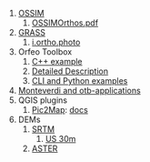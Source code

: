 <ol>
 	<li><a href="http://www.ossim.org/OSSIM/OSSIM_Home.html">OSSIM</a>
<ol>
 	<li><a href="http://download.osgeo.org/ossim/docs/pdfs/">OSSIMOrthos.pdf</a></li>
</ol>
</li>
 	<li><a href="http://grass.osgeo.org/">GRASS</a>
<ol>
 	<li><a href="http://grass.osgeo.org/gdp/html_grass64/i.ortho.photo.html">i.ortho.photo</a></li>
</ol>
</li>
 	<li>Orfeo Toolbox
<ol>
 	<li><a href="https://www.orfeo-toolbox.org/doxygen/Projections_2OrthoRectificationExample_8cxx-example.html">C++ example</a></li>
 	<li><a href="http://otbcb.readthedocs.org/en/latest/Applications/app_OrthoRectification.html#detailed-description">Detailed Description</a></li>
 	<li><a href="http://otbcb.readthedocs.org/en/latest/Applications/app_OrthoRectification.html#example">CLI and Python examples</a></li>
</ol>
</li>
 	<li><a href="http://otbcb.readthedocs.org/en/latest/recipes/optpreproc.html#ortho-rectification-and-map-projections">Monteverdi and otb-applications</a></li>
 	<li>QGIS plugins
<ol>
 	<li><a href="https://plugins.qgis.org/plugins/Pic2Map/">Pic2Map</a>: <a href="https://documents.epfl.ch/groups/l/la/lasig-unit/www/pic2map/documentation/">docs</a></li>
</ol>
</li>
 	<li>DEMs
<ol>
 	<li><a href="http://www2.jpl.nasa.gov/srtm/">SRTM</a>
<ol>
 	<li><a href="http://dds.cr.usgs.gov/srtm/version2_1/SRTM1/">US 30m</a></li>
</ol>
</li>
 	<li><a href="http://asterweb.jpl.nasa.gov/">ASTER</a></li>
</ol>
</li>
</ol>
